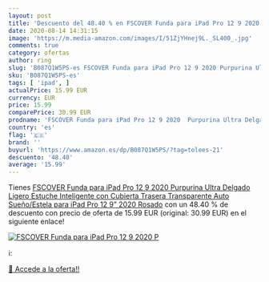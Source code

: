 ```yaml
---
layout: post
title: 'Descuento del 48.40 % en FSCOVER Funda para iPad Pro 12 9 2020  P'
date: 2020-08-14 14:31:15
image: 'https://m.media-amazon.com/images/I/51ZjYHnej9L._SL400_.jpg'
comments: true
category: ofertas
author: ring
slug: 'B087Q1W5PS-es FSCOVER Funda para iPad Pro 12 9 2020 Purpurina Ultra...'
sku: 'B087Q1W5PS-es'
tags: [ 'ipad', ]
actualPrice: 15.99 EUR
currency: EUR
price: 15.99
comparePrice: 30.99 EUR
prodname: 'FSCOVER Funda para iPad Pro 12 9 2020  Purpurina Ultra Delgado Ligero Estuche Inteligente con Cubierta Trasera Transparente  Auto Sueño/Estela para iPad Pro 12 9” 2020  Rosado'
country: 'es'
flag: '🇪🇸'
brand: ''
buyurl: 'https://www.amazon.es/dp/B087Q1W5PS/?tag=tolees-21'
descuento: '48.40'
average: '15.99'
---
```


Tienes [FSCOVER Funda para iPad Pro 12 9 2020  Purpurina Ultra Delgado Ligero Estuche Inteligente con Cubierta Trasera Transparente  Auto Sueño/Estela para iPad Pro 12 9” 2020  Rosado](https://www.amazon.es/dp/B087Q1W5PS/?tag=tolees-21) con un 48.40 % de descuento con precio de oferta de 15.99 EUR (original: 30.99 EUR) en el siguiente enlace!

[![FSCOVER Funda para iPad Pro 12 9 2020  P](https://m.media-amazon.com/images/I/51ZjYHnej9L._SL400_.jpg)](https://www.amazon.es/dp/B087Q1W5PS/?tag=tolees-21)

ℹ️:


[🛒 Accede a la oferta!!](https://www.amazon.es/dp/B087Q1W5PS/?tag=tolees-21)
